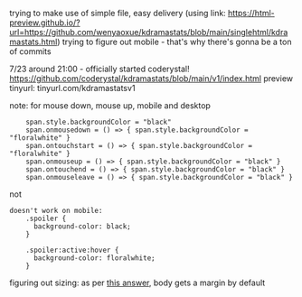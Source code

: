 trying to make use of simple file, easy delivery (using link: https://html-preview.github.io/?url=https://github.com/wenyaoxue/kdramastats/blob/main/singlehtml/kdramastats.html)
trying to figure out mobile - that's why there's gonna be a ton of commits

7/23 around 21:00 - officially started coderystal! https://github.com/coderystal/kdramastats/blob/main/v1/index.html preview tinyurl: tinyurl.com/kdramastatsv1

note: for mouse down, mouse up, mobile and desktop
```
    span.style.backgroundColor = "black"
    span.onmousedown = () => { span.style.backgroundColor = "floralwhite" }
    span.ontouchstart = () => { span.style.backgroundColor = "floralwhite" }
    span.onmouseup = () => { span.style.backgroundColor = "black" }
    span.ontouchend = () => { span.style.backgroundColor = "black" }
    span.onmouseleave = () => { span.style.backgroundColor = "black" }
```
not
```
doesn't work on mobile:
    .spoiler {
      background-color: black;
    }

    .spoiler:active:hover {
      background-color: floralwhite;
    }
```
figuring out sizing:
as per [this answer](https://stackoverflow.com/a/41668690), body gets a margin by default
